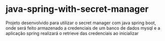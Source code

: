 # java-spring-with-secret-manager
Projeto desenvolvido para utilizar o secret manager  com java spring boot, onde será feito armazenado a credenciais de um banco de dados mysql e a aplicação spring realizará o retrieve das credenciais ao inicializar
